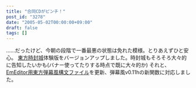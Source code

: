 ```yaml
---
title: "合同CDがピンチ！"
post_id: "3278"
date: "2005-05-02T00:00:00+09:00"
draft: false
tags: []
---
```



……だったけど、今朝の段階で一番最悪の状態は免れた模様。とりあえずひと安心。 [東方時封城](/!/thA/)体験版をバージョンアップしました。時封城もそろそろ大々的に告知したいかも(バナー使ってたりする時点で既に大々的か)  それと、[EmEditor用東方弾幕風構文ファイル](/emeditor-danmakufu)を更新、弾幕風v0.11hの新関数に対応しました。
